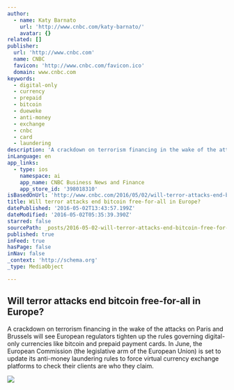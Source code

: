 ```yaml
---
author:
  - name: Katy Barnato
    url: 'http://www.cnbc.com/katy-barnato/'
    avatar: {}
related: []
publisher:
  url: 'http://www.cnbc.com'
  name: CNBC
  favicon: 'http://www.cnbc.com/favicon.ico'
  domain: www.cnbc.com
keywords:
  - digital-only
  - currency
  - prepaid
  - bitcoin
  - dueweke
  - anti-money
  - exchange
  - cnbc
  - card
  - laundering
description: 'A crackdown on terrorism financing in the wake of the attacks on Paris and Brussels will see European regulators tighten up the rules governing digital-only currencies like bitcoin and prepaid payment cards. In June, the European Commission (the legislative arm of the European Union) is set to update its anti-money laundering rules to force virtual currency exchange platforms to check their clients are who they claim.'
inLanguage: en
app_links:
  - type: ios
    namespace: ai
    app_name: CNBC Business News and Finance
    app_store_id: '398018310'
isBasedOnUrl: 'http://www.cnbc.com/2016/05/02/will-terror-attacks-end-bitcoin-free-for-all-in-europe.html'
title: Will terror attacks end bitcoin free-for-all in Europe?
datePublished: '2016-05-02T13:43:57.199Z'
dateModified: '2016-05-02T05:35:39.390Z'
starred: false
sourcePath: _posts/2016-05-02-will-terror-attacks-end-bitcoin-free-for-all-in-europe.md
published: true
inFeed: true
hasPage: false
inNav: false
_context: 'http://schema.org'
_type: MediaObject

---
```

<article style=""><h1>Will terror attacks end bitcoin free-for-all in Europe?</h1><p>A crackdown on terrorism financing in the wake of the attacks on Paris and Brussels will see European regulators tighten up the rules governing digital-only currencies like bitcoin and prepaid payment cards. In June, the European Commission (the legislative arm of the European Union) is set to update its anti-money laundering rules to force virtual currency exchange platforms to check their clients are who they claim.</p><img src="http://fm.cnbc.com/applications/cnbc.com/resources/img/editorial/2015/02/08/102407479-450847374.1910x1000.jpg" /></article>